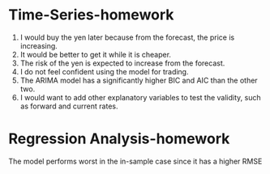 # Time-Series-homework
1. I would buy the yen later because from the forecast, the price is increasing. 
2. It would be better to get it while it is cheaper.
3. The risk of the yen is expected to increase from the forecast.
4. I do not feel confident using the model for trading.
5. The ARIMA model has a significantly higher BIC and AIC than the other two.
6. I would want to add other explanatory variables to test the validity, such as forward and current rates.


# Regression Analysis-homework
The model performs worst in the in-sample case since it has a higher RMSE
